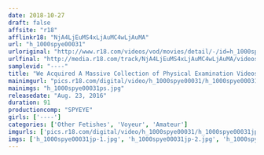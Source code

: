 ```yaml
---
date: 2018-10-27
draft: false
affsite: "r18"
afflinkr18: "NjA4LjEuMS4xLjAuMC4wLjAuMA"
url: "h_1000spye00031"
urloriginal: "http://www.r18.com/videos/vod/movies/detail/-/id=h_1000spye00031"
urlfinal: "http://media.r18.com/track/NjA4LjEuMS4xLjAuMC4wLjAuMA/videos/vod/movies/detail/-/id=h_1000spye00031"
samplevid: "----"
title: "We Acquired A Massive Collection of Physical Examination Videos Through Underground Channels Female Body Video Exploitation"
mainimgurl: "pics.r18.com/digital/video/h_1000spye00031/h_1000spye00031ps.jpg"
mainimgs: "h_1000spye00031ps.jpg"
releasedate: "Aug. 23, 2016"
duration: 91
productioncomp: "SPYEYE"
girls: ['----']
categories: ['Other Fetishes', 'Voyeur', 'Amateur']
imgurls: ['pics.r18.com/digital/video/h_1000spye00031/h_1000spye00031jp-1.jpg', 'pics.r18.com/digital/video/h_1000spye00031/h_1000spye00031jp-2.jpg', 'pics.r18.com/digital/video/h_1000spye00031/h_1000spye00031jp-3.jpg', 'pics.r18.com/digital/video/h_1000spye00031/h_1000spye00031jp-4.jpg', 'pics.r18.com/digital/video/h_1000spye00031/h_1000spye00031jp-5.jpg', 'pics.r18.com/digital/video/h_1000spye00031/h_1000spye00031jp-6.jpg', 'pics.r18.com/digital/video/h_1000spye00031/h_1000spye00031jp-7.jpg', 'pics.r18.com/digital/video/h_1000spye00031/h_1000spye00031jp-8.jpg', 'pics.r18.com/digital/video/h_1000spye00031/h_1000spye00031jp-9.jpg', 'pics.r18.com/digital/video/h_1000spye00031/h_1000spye00031jp-10.jpg', 'pics.r18.com/digital/video/h_1000spye00031/h_1000spye00031jp-11.jpg', 'pics.r18.com/digital/video/h_1000spye00031/h_1000spye00031jp-12.jpg', 'pics.r18.com/digital/video/h_1000spye00031/h_1000spye00031jp-13.jpg', 'pics.r18.com/digital/video/h_1000spye00031/h_1000spye00031jp-14.jpg', 'pics.r18.com/digital/video/h_1000spye00031/h_1000spye00031jp-15.jpg', 'pics.r18.com/digital/video/h_1000spye00031/h_1000spye00031jp-16.jpg', 'pics.r18.com/digital/video/h_1000spye00031/h_1000spye00031jp-17.jpg', 'pics.r18.com/digital/video/h_1000spye00031/h_1000spye00031jp-18.jpg', 'pics.r18.com/digital/video/h_1000spye00031/h_1000spye00031jp-19.jpg', 'pics.r18.com/digital/video/h_1000spye00031/h_1000spye00031jp-20.jpg']
imgs: ['h_1000spye00031jp-1.jpg', 'h_1000spye00031jp-2.jpg', 'h_1000spye00031jp-3.jpg', 'h_1000spye00031jp-4.jpg', 'h_1000spye00031jp-5.jpg', 'h_1000spye00031jp-6.jpg', 'h_1000spye00031jp-7.jpg', 'h_1000spye00031jp-8.jpg', 'h_1000spye00031jp-9.jpg', 'h_1000spye00031jp-10.jpg', 'h_1000spye00031jp-11.jpg', 'h_1000spye00031jp-12.jpg', 'h_1000spye00031jp-13.jpg', 'h_1000spye00031jp-14.jpg', 'h_1000spye00031jp-15.jpg', 'h_1000spye00031jp-16.jpg', 'h_1000spye00031jp-17.jpg', 'h_1000spye00031jp-18.jpg', 'h_1000spye00031jp-19.jpg', 'h_1000spye00031jp-20.jpg']
---
```

